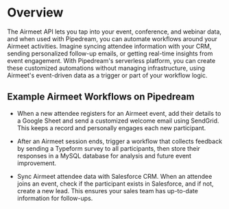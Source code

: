 # Overview

The Airmeet API lets you tap into your event, conference, and webinar data, and when used with Pipedream, you can automate workflows around your Airmeet activities. Imagine syncing attendee information with your CRM, sending personalized follow-up emails, or getting real-time insights from event engagement. With Pipedream's serverless platform, you can create these customized automations without managing infrastructure, using Airmeet's event-driven data as a trigger or part of your workflow logic.

## Example Airmeet Workflows on Pipedream

- When a new attendee registers for an Airmeet event, add their details to a Google Sheet and send a customized welcome email using SendGrid. This keeps a record and personally engages each new participant.

- After an Airmeet session ends, trigger a workflow that collects feedback by sending a Typeform survey to all participants, then store their responses in a MySQL database for analysis and future event improvement.

- Sync Airmeet attendee data with Salesforce CRM. When an attendee joins an event, check if the participant exists in Salesforce, and if not, create a new lead. This ensures your sales team has up-to-date information for follow-ups.
